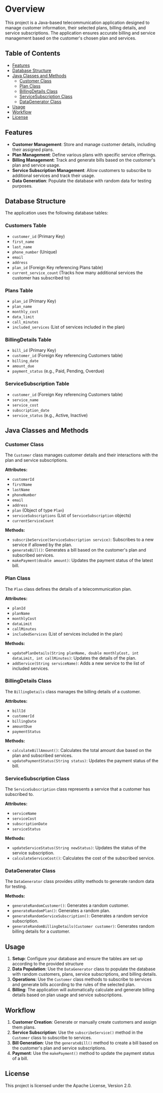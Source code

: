 # Overview

This project is a Java-based telecommunication application designed to manage customer information, their selected plans, billing details, and service subscriptions. The application ensures accurate billing and service management based on the customer's chosen plan and services.

## Table of Contents
- [Features](#features)
- [Database Structure](#database-structure)
- [Java Classes and Methods](#java-classes-and-methods)
  - [Customer Class](#customer-class)
  - [Plan Class](#plan-class)
  - [BillingDetails Class](#billingdetails-class)
  - [ServiceSubscription Class](#servicesubscription-class)
  - [DataGenerator Class](#datagenerator-class)
- [Usage](#usage)
- [Workflow](#workflow)
- [License](#license)

## Features
- **Customer Management**: Store and manage customer details, including their assigned plans.
- **Plan Management**: Define various plans with specific service offerings.
- **Billing Management**: Track and generate bills based on the customer's plan and service usage.
- **Service Subscription Management**: Allow customers to subscribe to additional services and track their usage.
- **Data Generation**: Populate the database with random data for testing purposes.

## Database Structure
The application uses the following database tables:

### Customers Table
- `customer_id` (Primary Key)
- `first_name`
- `last_name`
- `phone_number` (Unique)
- `email`
- `address`
- `plan_id` (Foreign Key referencing Plans table)
- `current_service_count` (Tracks how many additional services the customer has subscribed to)

### Plans Table
- `plan_id` (Primary Key)
- `plan_name`
- `monthly_cost`
- `data_limit`
- `call_minutes`
- `included_services` (List of services included in the plan)

### BillingDetails Table
- `bill_id` (Primary Key)
- `customer_id` (Foreign Key referencing Customers table)
- `billing_date`
- `amount_due`
- `payment_status` (e.g., Paid, Pending, Overdue)

### ServiceSubscription Table
- `customer_id` (Foreign Key referencing Customers table)
- `service_name`
- `service_cost`
- `subscription_date`
- `service_status` (e.g., Active, Inactive)

## Java Classes and Methods

### Customer Class
The `Customer` class manages customer details and their interactions with the plan and service subscriptions.

**Attributes:**
- `customerId`
- `firstName`
- `lastName`
- `phoneNumber`
- `email`
- `address`
- `plan` (Object of type `Plan`)
- `serviceSubscriptions` (List of `ServiceSubscription` objects)
- `currentServiceCount`

**Methods:**
- `subscribeService(ServiceSubscription service)`: Subscribes to a new service if allowed by the plan.
- `generateBill()`: Generates a bill based on the customer's plan and subscribed services.
- `makePayment(double amount)`: Updates the payment status of the latest bill.

### Plan Class
The `Plan` class defines the details of a telecommunication plan.

**Attributes:**
- `planId`
- `planName`
- `monthlyCost`
- `dataLimit`
- `callMinutes`
- `includedServices` (List of services included in the plan)

**Methods:**
- `updatePlanDetails(String planName, double monthlyCost, int dataLimit, int callMinutes)`: Updates the details of the plan.
- `addService(String serviceName)`: Adds a new service to the list of included services.

### BillingDetails Class
The `BillingDetails` class manages the billing details of a customer.

**Attributes:**
- `billId`
- `customerId`
- `billingDate`
- `amountDue`
- `paymentStatus`

**Methods:**
- `calculateBillAmount()`: Calculates the total amount due based on the plan and subscribed services.
- `updatePaymentStatus(String status)`: Updates the payment status of the bill.

### ServiceSubscription Class
The `ServiceSubscription` class represents a service that a customer has subscribed to.

**Attributes:**
- `serviceName`
- `serviceCost`
- `subscriptionDate`
- `serviceStatus`

**Methods:**
- `updateServiceStatus(String newStatus)`: Updates the status of the service subscription.
- `calculateServiceCost()`: Calculates the cost of the subscribed service.

### DataGenerator Class
The `DataGenerator` class provides utility methods to generate random data for testing.

**Methods:**
- `generateRandomCustomer()`: Generates a random customer.
- `generateRandomPlan()`: Generates a random plan.
- `generateRandomServiceSubscription()`: Generates a random service subscription.
- `generateRandomBillingDetails(Customer customer)`: Generates random billing details for a customer.

## Usage
1. **Setup**: Configure your database and ensure the tables are set up according to the provided structure
2. **Data Population**: Use the `DataGenerator` class to populate the database with random customers, plans, service subscriptions, and billing details.
3. **Operations**: Use the `Customer` class methods to subscribe to services and generate bills according to the rules of the selected plan.
4. **Billing**: The application will automatically calculate and generate billing details based on plan usage and service subscriptions.

## Workflow
1. **Customer Creation**: Generate or manually create customers and assign them plans.
2. **Service Subscription**: Use the `subscribeService()` method in the `Customer` class to subscribe to services.
3. **Bill Generation**: Use the `generateBill()` method to create a bill based on the customer's plan and service subscriptions.
4. **Payment**: Use the `makePayment()` method to update the payment status of a bill.

## License
This project is licensed under the Apache License, Version 2.0.
